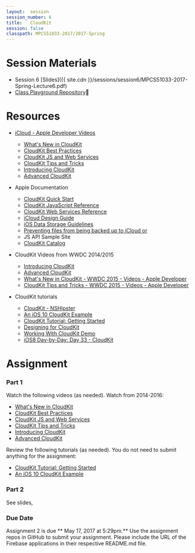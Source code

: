 ```yaml
---
layout:  session
session_number: 6
title:   CloudKit
session: false
classpath: MPCS51033-2017/2017-Spring
---
```


Session Materials
=================
* Session 6 [Slides]({{ site.cdn }}/sessions/session6/MPCS51033-2017-Spring-Lecture6.pdf)
* [Class Playground Repository](https://github.com/uchicago-cloud/mpcs51033-2017-spring-playground)

Resources
=========


* [iCloud - Apple Developer Videos](https://developer.apple.com/icloud/)
  - [What's New in CloudKit](https://developer.apple.com/videos/play/wwdc2016/226/)
  - [CloudKit Best Practices](https://developer.apple.com/videos/play/wwdc2016/231/)
  - [CloudKit JS and Web Services](https://developer.apple.com/videos/play/wwdc2015/710/)
  - [CloudKit Tips and Tricks](https://developer.apple.com/videos/play/wwdc2015/715/)
  - [Introducing CloudKit](https://developer.apple.com/videos/play/wwdc2014/208/)
  - [Advanced CloudKit](https://developer.apple.com/videos/play/wwdc2014/231/)

* Apple Documentation
  - [CloudKit Quick Start](https://developer.apple.com/library/prerelease/ios/documentation/DataManagement/Conceptual/CloudKitQuickStart/Introduction/Introduction.html)
  - [CloudKit JavaScript Reference](https://developer.apple.com/library/prerelease/ios/documentation/CloudKitJS/Reference/CloudKitJavaScriptReference/index.html)
  - [CloudKit Web Services Reference](https://developer.apple.com/library/prerelease/ios/documentation/DataManagement/Conceptual/CloutKitWebServicesReference/Introduction/Introduction.html)
  - [iCloud Design Guide](https://developer.apple.com/library/ios/icloud_design_guide)
  - [iOS Data Storage Guidelines](https://developer.apple.com/icloud/documentation/data-storage/)
  - [Preventing files from being backed up to iCloud or](https://developer.apple.com/library/ios/qa/qa1719/)

  * JS API Sample Site
  - [CloudKit Catalog](https://cdn.apple-cloudkit.com/cloudkit-catalog/)

* CloudKit Videos from WWDC 2014/2015
  - [Introducing CloudKit](https://developer.apple.com/videos/play/wwdc2014/208/)
  - [Advanced CloudKit](https://developer.apple.com/videos/play/wwdc2014/231/)
  - [What's New in CloudKit - WWDC 2015 - Videos - Apple Developer](https://developer.apple.com/videos/play/wwdc2015/704/)
  - [CloudKit Tips and Tricks - WWDC 2015 - Videos - Apple Developer](https://developer.apple.com/videos/play/wwdc2015/715/)

* CloudKit tutorials
  - [CloudKit - NSHipster](http://nshipster.com/cloudkit/)
  - [An iOS 10 CloudKit Example](http://www.techotopia.com/index.php/An_iOS_8_CloudKit_Example)
  -  [CloudKit Tutorial: Getting Started](https://www.raywenderlich.com/134694/cloudkit-tutorial-getting-started)
  - [Designing for CloudKit](https://developer.apple.com/library/ios/documentation/General/Conceptual/iCloudDesignGuide/DesigningforCloudKit/DesigningforCloudKit.html)
  - [Working With CloudKit Demo](http://www.appcoda.com/cloudkit-introduction-tutorial/)
  - [iOS8 Day-by-Day: Day 33 - CloudKit](http://www.shinobicontrols.com/blog/posts/2014/10/15/ios8-day-by-day-day-33-cloudkit)


Assignment
============
### Part 1 ###
Watch the following videos (as needed).  Watch from 2014-2016:
- [What's New in CloudKit](https://developer.apple.com/videos/play/wwdc2016/226/)
- [CloudKit Best Practices](https://developer.apple.com/videos/play/wwdc2016/231/)
- [CloudKit JS and Web Services](https://developer.apple.com/videos/play/wwdc2015/710/)
- [CloudKit Tips and Tricks](https://developer.apple.com/videos/play/wwdc2015/715/)
- [Introducing CloudKit](https://developer.apple.com/videos/play/wwdc2014/208/)
- [Advanced CloudKit](https://developer.apple.com/videos/play/wwdc2014/231/)

Review the following tutorials (as needed).  You do not need to submit anything for the assignment:
  -  [CloudKit Tutorial: Getting Started](https://www.raywenderlich.com/134694/cloudkit-tutorial-getting-started)
  - [An iOS 10 CloudKit Example](http://www.techotopia.com/index.php/An_iOS_8_CloudKit_Example)

### Part 2 ###
See slides,

### Due Date ####
Assignment 2 is due ** May 17, 2017 at 5:29pm.** Use the assignment repos in GitHub to submit your assignment.  Please include the URL of the Firebase applications in their respective README.md file.
